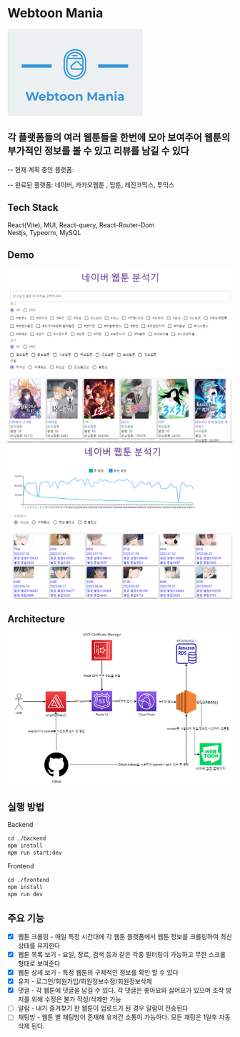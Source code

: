 # Webtoon Mania

<img src="./img/logo.jpg">

## 각 플랫폼들의 여러 웹툰들을 한번에 모아 보여주어 웹툰의 부가적인 정보를 볼 수 있고 리뷰를 남길 수 있다

-- 현재 계획 중인 플랫폼:

-- 완료된 플랫폼: 네이버, 카카오웹툰 , 탑툰, 레진코믹스, 투믹스

## Tech Stack

React(Vite), MUI, React-query, React-Router-Dom <br/>
Nestjs, Typeorm, MySQL

## Demo

<img src="./img/mainpage.jpg">
<img src="./img/webtoonpage.jpg">

## Architecture

<img src="./img/architecture.jpg">

## 실행 방법

Backend

```
cd ./backend
npm install
npm run start:dev
```

Frontend

```
cd ./frontend
npm install
npm run dev
```

## 주요 기능

- [x] 웹툰 크롤링 - 매일 특정 시간대에 각 웹툰 플랫폼에서 웹툰 정보를 크롤링하여 최신 상태를 유지한다
- [x] 웹툰 목록 보기 - 요일, 장르, 검색 등과 같은 각종 필터링이 가능하고 무한 스크롤 형태로 보여준다
- [x] 웹툰 상세 보기 - 특정 웹툰의 구체적인 정보를 확인 할 수 있다
- [x] 유저 - 로그인/회원가입/회원정보수정/회원정보삭제
- [x] 댓글 - 각 웹툰에 댓글을 남길 수 있다. 각 댓글은 좋아요와 싫어요가 있으며 조작 방지를 위해 수정은 불가 작성/삭제만 가능
- [ ] 알람 - 내가 즐겨찾기 한 웹툰이 업로드가 된 경우 알람이 전송된다
- [ ] 채팅방 - 웹툰 별 채팅방이 존재해 유저간 소통이 가능하다. 모든 채팅은 1일후 자동삭제 된다.
